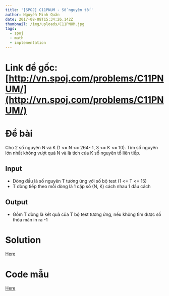 ```yaml
---
title: '[SPOJ] C11PNUM - Số nguyên tố!'
author: Nguyễn Minh Quân
date: 2017-08-08T15:34:26.142Z
thumbnail: /img/uploads/C11PNUM.jpg
tags:
  - spoj
  - math
  - implementation
---
```

# Link đề gốc: [http://vn.spoj.com/problems/C11PNUM/](http://vn.spoj.com/problems/C11PNUM/)

# Đề bài

Cho 2 số nguyên N và K \(1 &lt;= N &lt;= 264- 1, 3 &lt;= K &lt;= 10\). Tìm số nguyên lớn nhất không vượt quá N và là tích của K số nguyên tố liên tiếp.

## Input

* Dòng đầu là số nguyên T tương ứng với số bộ test \(1 &lt;= T &lt;= 15\)
* T dòng tiếp theo mỗi dòng là 1 cặp số \(N, K\) cách nhau 1 dấu cách

## Output

* Gồm T dòng là kết quả của T bộ test tương ứng, nếu không tìm được số thỏa mãn in ra -1

# Solution

[Here](http://viahold.com/YcH)

# Code mẫu

[Here](http://viahold.com/Ycx)



